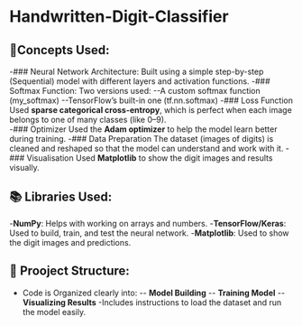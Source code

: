 # Handwritten-Digit-Classifier

## :brain:Concepts Used:
-### Neural Network Architecture:
Built using a simple step-by-step (Sequential) model with different layers and activation functions.
-### Softmax Function:
Two versions used:
--A custom softmax function (my_softmax)
--TensorFlow’s built-in one (tf.nn.softmax)
-### Loss Function
Used **sparse categorical cross-entropy**, which is perfect when each image belongs to one of many classes (like 0–9).\
-### Optimizer
Used the **Adam optimizer** to help the model learn better during training.
-### Data Preparation
The dataset (images of digits) is cleaned and reshaped so that the model can understand and work with it.
-### Visualisation
Used **Matplotlib** to show the digit images and results visually.

## 📚  Libraries Used:
-**NumPy**: Helps with working on arrays and numbers.
-**TensorFlow/Keras**: Used to build, train, and test the neural network.
-**Matplotlib**: Used to show the digit images and predictions.

## 📁 Prooject Structure:
- Code is Organized clearly into:
  -- **Model Building**
  -- **Training Model**
  -- **Visualizing Results**
-Includes instructions to load the dataset and run the model easily.
